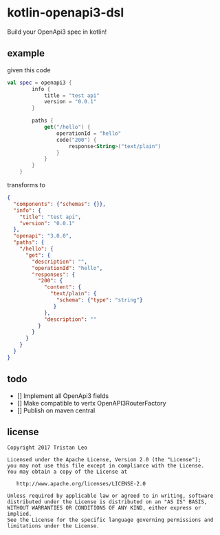 # kotlin-openapi3-dsl

Build your OpenApi3 spec in kotlin!

## example

given this code

```kotlin
val spec = openapi3 {
        info {
            title = "test api"
            version = "0.0.1"
        }

        paths {
            get("/hello") {
                operationId = "hello"
                code("200") {
                    response<String>("text/plain")
                }
            }
        }
    }
```

transforms to
```json
{
  "components": {"schemas": {}},
  "info": {
    "title": "test api",
    "version": "0.0.1"
  },
  "openapi": "3.0.0",
  "paths": {
    "/hello": {
      "get": {
        "description": "",
        "operationId": "hello",
        "responses": {
          "200": {
            "content": {
              "text/plain": {
                "schema": {"type": "string"}
               }
            },
            "description": ""
          }
        }
      }
    }
  }
}
```

## todo

- [] Implement all OpenApi3 fields
- [] Make compatible to vertx OpenAPI3RouterFactory
- [] Publish on maven central



## license
```
Copyright 2017 Tristan Leo

Licensed under the Apache License, Version 2.0 (the "License");
you may not use this file except in compliance with the License.
You may obtain a copy of the License at

   http://www.apache.org/licenses/LICENSE-2.0

Unless required by applicable law or agreed to in writing, software
distributed under the License is distributed on an "AS IS" BASIS,
WITHOUT WARRANTIES OR CONDITIONS OF ANY KIND, either express or implied.
See the License for the specific language governing permissions and
limitations under the License.
```